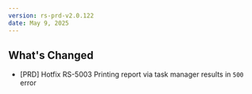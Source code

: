 ```yaml
---
version: rs-prd-v2.0.122
date: May 9, 2025
---
```


## What's Changed
* [PRD] Hotfix RS-5003 Printing report via task manager results in `500` error